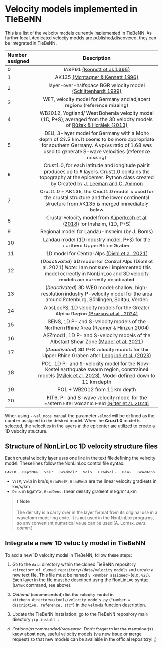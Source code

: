 # Velocity models implemented in TieBeNN

This is a list of the velocity models currently implemented in TieBeNN. As further local, dedicated velocity models are published/discovered, they can be integrated in TieBeNN.

| **Number assigned** | **Description** |
|:--------------------|:---------------:|
| 0 | IASP91 [(Kennett et al. 1995)](https://doi.org/10.1111/j.1365-246X.1995.tb03540.x) |
| 1 | AK135 [(Montagner & Kennett 1996)](https://doi.org/10.1111/j.1365-246X.1996.tb06548.x) |
| 2 | layer-over-halfspace BGR velocity model [(Schlittenhardt 1999)](https://www.researchgate.net/profile/J-Schlittenhardt/publication/237600771_Regional_velocity_models_for_Germany_a_contribution_to_the_systematic_travel-time_calibration_of_the_international_monitoring_system/links/589dccbeaca272046aa92e2f/Regional-velocity-models-for-Germany-a-contribution-to-the-systematic-travel-time-calibration-of-the-international-monitoring-system.pdf) |
| 3 | WET, velocity model for Germany and adjacent regions (reference missing) |
| 4 | WB2012, Vogtland/ West Bohemia velocity model (1D, P+S), averaged from the 3D velocity models of [Růžek & Horálek (2013)](https://doi.org/10.1093/gji/ggt295) |
| 5 | DEU, 3-layer model for Germany with a Moho depth of 28.5 km. It seems to be more appropriate for southern Germany. A vp/vs ratio of 1.68 was used to generate S-wave velocities (reference missing) |
| 6 | Crust1.0, for each latitude and longitude pair it produces up to 9 layers. Crust1.0 contains the topography at the epicenter. Python class created by Created by [J. Leeman and C. Ammon](https://github.com/jrleeman/Crust1.0) |
| 7 | Crust1.0 + AK135, the Crust1.0 model is used for the crustal structure and the lower continental structure from AK135 is merged immediately below |
| 8 | Crustal velocity model from [Küperkoch et al. (2018)](https://doi.org/10.1785/0120170365) for Insheim, (1D, P+S) |
| 9 | Regional model for Landau-Insheim (by J. Borns) |
|10 | Landau model (1D industry model, P+S) for the northern Upper Rhine Graben |
|11 | 1D model for Central Alps [(Diehl et al. 2021)](https://doi.org/10.1029/2021JB022155) |
|12 | (_Deactivated_) 3D model for Central Alps (Diehl et al. 2021) _Note_: I am not sure I implemented this model correctly in NonLinLoc and 3D velocity models are currently deactivated |
|13 | (_Deactivated_) 3D WEG model: shallow, high-resolution industry P-velocity model for the area around Rotenburg, Söhlingen, Soltau, Verden |
|14 | AlpsLocPS, 1D velocity models for the Greater Alpine Region [(Brazsus et al., 2024)](https://doi.org/10.1093/gji/ggae077) |
|15 | BENS, 1D P- and S-velocity models of the Northern Rhine Area [(Reamer & Hinzen 2004)](https://doi.org/10.1785/gssrl.75.6.713) |
|16 | ASZmod1, 1D P- and S-velocity models of the Albstadt Shear Zone [(Mader et al. 2021)](https://doi.org/10.5194/se-12-1389-2021) |
|17 | (_Deactivated_) 3D P+S velocity models for the Upper Rhine Graben after [Lengliné et al. (2023)](https://doi.org/10.1093/gji/ggad255) |
|18 | PO1, 1D P- and S-velocity model for the Novy-Kostel earthquake swarm region, constrained models [(Málek et al. 2023)](https://doi.org/10.1007/s00024-023-03250-w). Model defined down to 11 km depth |
|19 | PO1 + WB2012 from 11 km depth |
|20 | KIT6, P- and S-wave velocity model for the Eastern Eifel Volcanic Field [(Ritter et al. 2024)](https://doi.org/10.1007/s10950-024-10257-w)|

When using `--vel_mode manual` the parameter `velmod` will be defined as the number assigned to the desired model. When the **Crust1.0** model is selected, the velocities in the layers at the epicenter are utilized to create a 1D velocity structure.

## Structure of NonLinLoc 1D velocity structure files

Each crustal velocity layer uses one line in the text file defining the velocity model. These lines follow the NonLinLoc control file syntax:

````text
LAYER   DepthKm   VelP   GradVelP   VelS   GradVelS   Dens   GradDens
````

- `VelP`, `VelS` in km/s; `GradVelP`, `GradVelS` are the linear velocity gradients in km/s/km
- `Dens` in kg/m^3, `GradDens`: linear density gradient in kg/m^3/km

> :exclamation: **Note**
>
> The density is a carry over in the layer format from its original use in a waveform modelling code. It is not used in the NonLinLoc programs, so any convenient numerical value can be used (A. Lomax, _pers. comm._).

## Integrate a new 1D velocity model in TieBeNN

To add a new 1D velocity model in TieBeNN, follow these steps:

1. Go to the `data` directory within the cloned TieBeNN repository `<directory_of_cloned_repository>/data/velocity_models` and create a new text file. This file must be named `v_<number_assigned>` (e.g. `v20`). Each layer in the file must be described using the NonLinLoc syntax (`LAYER` command, see above).

1. _Optional_ (recommended): list the velocity model in `<tiebenn_directory>/tools/velocity_models.py` (`"number = description, reference, etc"`) in the `velmods` function description.

1. Update the TieBeNN installation: go to the TieBeNN repository main directory `pip install .`

1. _Optional/recommended/requested_: Don't forget to let the mantainer(s) know about new, useful velocity models (via new issue or merge request) so that new models can be available in the official repository! ;)
